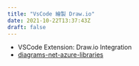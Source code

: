 ```yaml
---
title: "VsCode 繪製 Draw.io"
date: 2021-10-22T13:37:43Z
draft: false
---
```


- VSCode Extension: Draw.io Integration
- [diagrams-net-azure-libraries](https://github.com/pacodelacruz/diagrams-net-azure-libraries?utm_source=pocket_mylist)